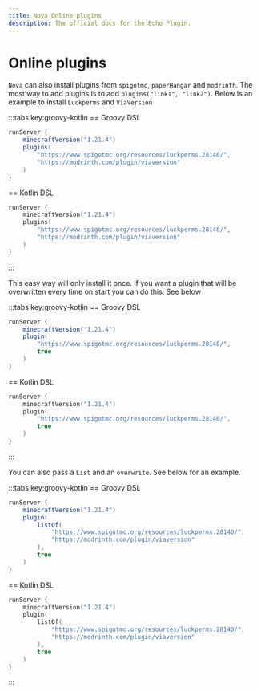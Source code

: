```yaml
---
title: Nova Online plugins
description: The official docs for the Echo Plugin.
---
```


# Online plugins
`Nova` can also install plugins from `spigotmc`, `paperHangar` and `modrinth`. 
The most way to add plugins is to add `plugins("link1", "link2")`.
Below is an example to install `Luckperms` and `ViaVersion`

:::tabs key:groovy-kotlin
== Groovy DSL
```groovy 
runServer {
    minecraftVersion("1.21.4")
    plugins(
        "https://www.spigotmc.org/resources/luckperms.28140/",
        "https://modrinth.com/plugin/viaversion"
    )
}
```
== Kotlin DSL
```kotlin
runServer {
    minecraftVersion("1.21.4")
    plugins(
        "https://www.spigotmc.org/resources/luckperms.28140/",
        "https://modrinth.com/plugin/viaversion"
    )
}
```
:::

This easy way will only install it once. If you want a plugin that will be overwritten every time on start you can do this. See below

:::tabs key:groovy-kotlin
== Groovy DSL
```groovy 
runServer {
    minecraftVersion("1.21.4")
    plugin(
        "https://www.spigotmc.org/resources/luckperms.28140/",
        true
    )
}
```
== Kotlin DSL
```kotlin
runServer {
    minecraftVersion("1.21.4")
    plugin(
        "https://www.spigotmc.org/resources/luckperms.28140/",
        true
    )
}
```
:::

You can also pass a `List` and an `overwrite`. See below for an example.

:::tabs key:groovy-kotlin
== Groovy DSL
```groovy 
runServer {
    minecraftVersion("1.21.4")
    plugin(
        listOf(
            "https://www.spigotmc.org/resources/luckperms.28140/",
            "https://modrinth.com/plugin/viaversion"
        ),
        true
    )
}
```
== Kotlin DSL
```kotlin
runServer {
    minecraftVersion("1.21.4")
    plugin(
        listOf(
            "https://www.spigotmc.org/resources/luckperms.28140/",
            "https://modrinth.com/plugin/viaversion"
        ),
        true
    )
}
```
:::